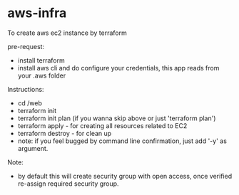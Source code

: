 # aws-infra
To create aws ec2 instance by terraform

pre-request:
- install terraform
- install aws cli and do configure your credentials, this app reads from your .aws folder

Instructions:

- cd <top>/web
- terraform init
- terraform init plan (if you wanna skip above or just 'terraform plan')
- terraform apply - for creating all resources related to EC2
- terraform destroy - for clean up
- note: if you feel bugged by command line confirmation, just add '-y' as argument.

Note:

- by default this will create security group with open access, once verified re-assign
required security group.
